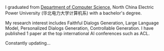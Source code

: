 I graduated from [Department of Computer Science](http://ckc.zju.edu.cn/ckcen/main.htm), North China Electric Power University (华北电力大学计算机系) with a bachelor's degree.

My research interest includes Faithful Dialogs Generation, Large Language Model, Personalized Dialogs Generation, Controllable Generation. I have published 1 paper at the top international AI conferences such as ACL. 

Constantly updating...
